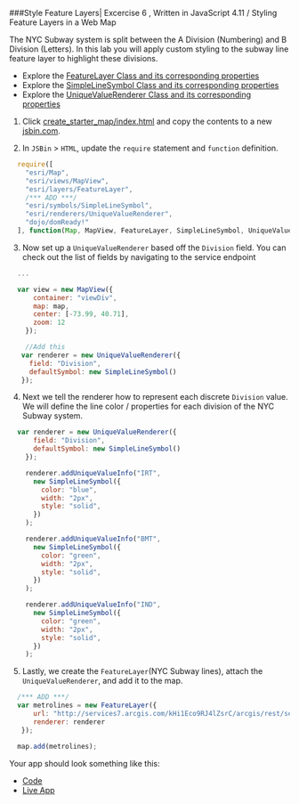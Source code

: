 ###Style Feature Layers| Excercise 6 , Written in JavaScript 4.11 / Styling Feature Layers in a Web Map


The NYC Subway system is split between the A Division (Numbering) and B Division (Letters). In this lab you will apply custom styling to the subway line feature layer to highlight these divisions.


* Explore the [FeatureLayer Class and its corresponding properties](https://developers.arcgis.com/javascript/latest/api-reference/esri-layers-FeatureLayer.html)
* Explore the [SimpleLineSymbol Class and its corresponding properties](https://developers.arcgis.com/javascript/latest/api-reference/esri-symbols-SimpleLineSymbol.html)
* Explore the [UniqueValueRenderer Class and its corresponding properties](https://developers.arcgis.com/javascript/latest/api-reference/esri-renderers-UniqueValueRenderer.html)


1. Click [create_starter_map/index.html](../create_starter_map/index.html) and copy the contents to a new [jsbin.com](http://jsbin.com).

2. In `JSBin` > `HTML`, update the `require` statement and `function` definition.

  ```javascript
    require([
      "esri/Map",
      "esri/views/MapView",
      "esri/layers/FeatureLayer",
      /*** ADD ***/
      "esri/symbols/SimpleLineSymbol",
      "esri/renderers/UniqueValueRenderer",
      "dojo/domReady!"
    ], function(Map, MapView, FeatureLayer, SimpleLineSymbol, UniqueValueRenderer) {
  ```

3. Now set up a `UniqueValueRenderer` based off the `Division` field. You can check out the list of fields by navigating to the service endpoint

  ```javascript
    ...

    var view = new MapView({
        container: "viewDiv",
        map: map,
        center: [-73.99, 40.71],
        zoom: 12
      });

      //Add this   
     var renderer = new UniqueValueRenderer({
       field: "Division", 
       defaultSymbol: new SimpleLineSymbol()
     });
  ```

4. Next we tell the renderer how to represent each discrete `Division` value. We will define the line color / properties for each division of the NYC Subway system.  
  ```javascript
    var renderer = new UniqueValueRenderer({
        field: "Division", 
        defaultSymbol: new SimpleLineSymbol()
      });

      renderer.addUniqueValueInfo("IRT",
        new SimpleLineSymbol({
          color: "blue",
          width: "2px",
          style: "solid",
        })
      );

      renderer.addUniqueValueInfo("BMT",
        new SimpleLineSymbol({
          color: "green",
          width: "2px",
          style: "solid",
        })
      );

      renderer.addUniqueValueInfo("IND",
        new SimpleLineSymbol({
          color: "green",
          width: "2px",
          style: "solid",
        })
      );
  ```

5. Lastly, we create the `FeatureLayer`(NYC Subway lines), attach the `UniqueValueRenderer`, and add it to the map.

  ```javascript
    /*** ADD ***/
    var metrolines = new FeatureLayer({
        url: "http://services7.arcgis.com/kHi1Eco9RJ4lZsrC/arcgis/rest/services/NYC_Subway_Routes/FeatureServer/1",
        renderer: renderer
     });

    map.add(metrolines);
  ```

Your app should look something like this:
 * [Code](https://github.com/jofraley/Hacking_JavaScript/blob/master/labs/jsapi/style_feature_layer/js411_stylingfeatures.html)
 * [Live App](http://jofraley.github.io/Hacking_JavaScript/labs/jsapi/style_feature_layer/index.html)


